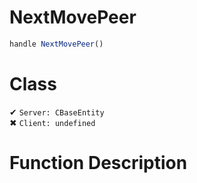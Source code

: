 # NextMovePeer
```js
handle NextMovePeer()
```
# Class
✔ `Server: CBaseEntity`  
✖ `Client: undefined`  

# Function Description

